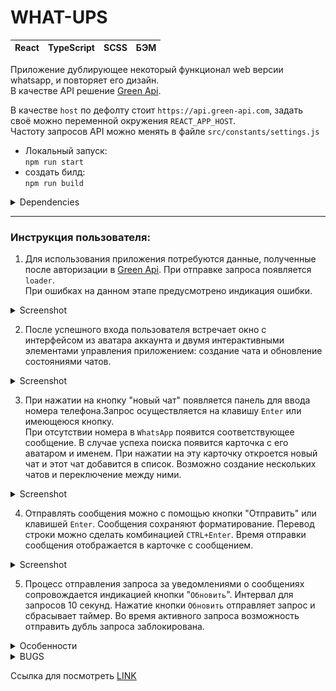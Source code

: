 # WHAT-UPS

| React | TypeScript | SCSS | БЭМ |
| ----- | ---------- | ---- | --- |

Приложение дублирующее некоторый функционал web версии whatsapp, и повторяет его дизайн.\
В качестве API решение [Green Api](https://green-api.com/).

В качестве `host` по дефолту стоит `https://api.green-api.com`, задать своё можно переменной окружения `REACT_APP_HOST`.\
Частоту запросов API можно менять в файле `src/constants/settings.js`

- Локальный запуск:  
  `npm run start`
- создать билд:  
  `npm run build`

<details>
  <summary>Dependencies</summary>

- typescript: ^4
- react: ^18
- node-sass: ^7
</details>

------------------------------------

### Инструкция пользователя:

1. Для использования приложения потребуются данные, полученные после авторизации в [Green Api]([https://green-api.com/]). При отправке запроса появляется `loader`.\
При ошибках на данном этапе предусмотрено индикация ошибки.
<details>
  <summary>Screenshot</summary>
<p align="center">
<img  height='150px' 
align-item='center' src='./assets/intro-landing.jpg'>
</p>
</details>

2. После успешного входа пользователя встречает окно с интерфейсом из аватара аккаунта и двумя интерактивными элементами управления приложением: создание чата и обновление состояниями чатов.
<details>
  <summary>Screenshot</summary>
<p align="center">
<img  height='250px' 
align-item='center' src='./assets/intro.jpg'>
</p>
</details>

3. При нажатии на кнопку "новый чат" появляется панель для ввода номера телефона.Запрос осуществляется на клавишу `Enter` или имеющеюся кнопку.\
При отсутствии номера в `WhatsApp` появится соответствующее сообщение. В случае успеха поиска появится карточка с его аватаром и именем.
При нажатии на эту карточку откроется новый чат и этот чат добавится в список.
Возможно создание нескольких чатов и переключение между ними.
<details>
  <summary>Screenshot</summary>
<p align="center">
<img  height='150px' 
align-item='center' src='./assets/new-chat.jpg'>
</p>
</details>

4. Отправлять сообщения можно с помощью кнопки "Отправить" или клавишей `Enter`. Сообщения сохраняют форматирование. Перевод строки можно сделать комбинацией `CTRL+Enter`. Время отправки сообщения отображается в карточке с сообщением.
<details>
  <summary>Screenshot</summary>
<p align="center">
<img  height='250px'
align-item='center' src='./assets/chat.jpg'>
</p>
</details>

5. Процесс отправления запроса за уведомлениями о сообщениях сопровождается индикацией кнопки "`Обновить`". Интервал для запросов 10 секунд. Нажатие кнопки `Обновить` отправляет запрос и сбрасывает таймер. Во время активного запроса возможность отправить дубль запроса заблокирована.


<details>
  <summary>Особенности</summary>

- состояние аутентификации не сохраняется;
- верстка адекватно себя ведет при ширине разрешения выше `700px`;
- запросы на отправление и получение сообщений происходят через HTTP с помощью библиотеки [`axios`](https://github.com/axios/axios);
- основа приложения Create-react-app;
- компилятор TypeScript настроен на ES6;
- в вёрстке руководствовался БЭМом.

</details>

<!-- ## BUGS -->
<details>
  <summary>BUGS</summary>

- сообщения в чате участвуют в гонке, первее тот, кто первый попал в массив сообщений;
- не работает scroll в поле ввода сообщения;
- в список чатов можно добавить дублированный чат
</details>

Ссылка для посмотреть
[LINK](https://whatups.klazar.online)
